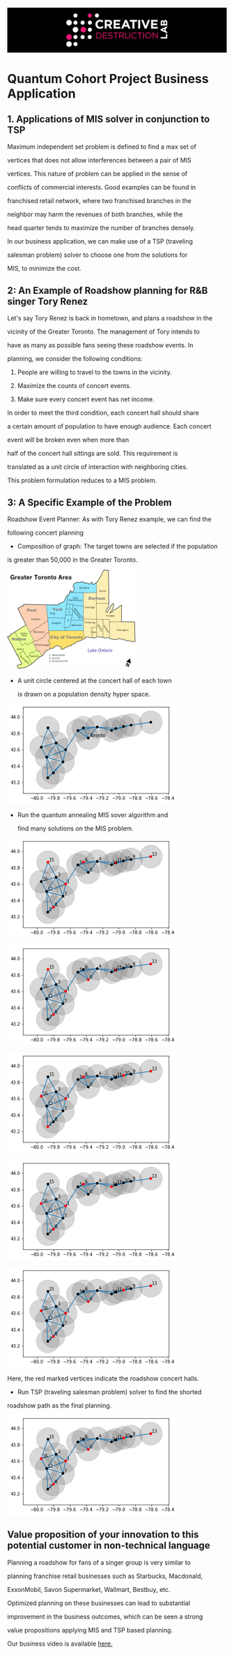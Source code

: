 ![CDL 2020 Cohort Project](../figures/CDL_logo.jpg)

# Quantum Cohort Project Business Application

 

## 1. Applications of MIS solver in conjunction to TSP

Maximum independent set problem is defined to find a max set of

vertices that does not allow interferences between a pair of MIS

vertices. This nature of problem can be applied in the sense of

conflicts of commercial interests. Good examples can be found in

franchised retail network, where two franchised branches in the

neighbor may harm the revenues of both branches, while the

head quarter tends to maximize the number of branches densely.

 

In our business application, we can make use of a TSP (traveling

salesman problem) solver to choose one from the solutions for

MIS, to minimize the cost. 

 

 

## 2: An Example of Roadshow planning for R&B singer Tory Renez

 

Let's say Tory Renez is back in hometown, and plans a roadshow in the

vicinity of the Greater Toronto. The management of Tory intends to

have as many as possible fans seeing these roadshow events. In

planning, we consider the following conditions:

1. People are willing to travel to the towns in the vicinity.

2. Maximize the counts of concert events.

3. Make sure every concert event has net income.

 

In order to meet the third condition, each concert hall should share

a certain amount of population to have enough audience. Each concert

event will be broken even when more than

half of the concert hall sittings are sold. This requirement is

translated as a unit circle of interaction with neighboring cities.

This problem formulation reduces to a MIS problem.

 

## 3: A Specific Example of the Problem

 

Roadshow Event Planner: As with Tory Renez example, we can find the

following concert planning

- Composition of graph: The target towns are selected if the population

is greater than 50,000 in the Greater Toronto.

 

![CDL 2020 Cohort Project](./figures/toronto_map.png)

 

- A unit circle centered at the concert hall of each town

  is drawn on a population density hyper space.

  

![CDL 2020 Cohort Project](./figures/toronto_mis_graph.png)

 

- Run the quantum annealing MIS sover algorithm and

  find many solutions on the MIS problem.

 

![CDL 2020 Cohort Project](./figures/toronto1.png)

![CDL 2020 Cohort Project](./figures/toronto2.png)

![CDL 2020 Cohort Project](./figures/toronto3.png)

![CDL 2020 Cohort Project](./figures/toronto4.png)

![CDL 2020 Cohort Project](./figures/toronto5.png)

 

  Here, the red marked vertices indicate the roadshow concert halls.

  

- Run TSP (traveling salesman problem) solver to find the shorted

roadshow path as the final planning.

 

![CDL 2020 Cohort Project](./figures/toronto5.png)

 

## Value proposition of your innovation to this potential customer in non-technical language

 

Planning a roadshow for fans of a singer group is very similar to

planning franchise retail businesses such as Starbucks, Macdonald,

ExxonMobil, Savon Supermarket, Wallmart, Bestbuy, etc.

 

Optimized planning on these businesses can lead to substantial

improvement in the business outcomes, which can be seen a strong

value propositions applying MIS and TSP based planning.

 
Our business video is available [here.](https://qunova.sharepoint.com/:v:/s/rnd/EdZI786qsG5Oj2Io75b3UgsBQXUQg_-nWDVbvilz3I-zGA?e=pwqWvm)
